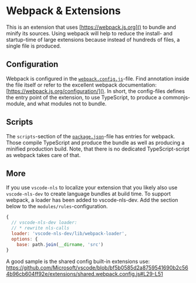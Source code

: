 # Webpack & Extensions

This is an extension that uses [https://webpack.js.org]() to bundle and minify its sources. Using webpack will help to reduce the install- and startup-time of large extensions because instead of hundreds of files, a single file is produced. 

## Configuration

Webpack is configured in the [`webpack.config.js`](./webpack.config.js)-file. Find annotation inside the file itself or refer to the excellent webpack documentation: [https://webpack.js.org/configuration/](). In short, the config-files defines the entry point of the extension, to use TypeScript, to produce a commonjs-module, and what modules not to bundle.

## Scripts

The `scripts`-section of the [`package.json`](./package.json)-file has entries for webpack. Those compile TypeScript and produce the bundle as well as producing a minified production build. Note, that there is no dedicated TypeScript-script as webpack takes care of that.


## More

If you use `vscode-nls` to localize your extension that you likely also use `vscode-nls-dev` to create language bundles at build time. To support webpack, a loader has been added to vscode-nls-dev. Add the section below to the `modules/rules`-configuration. 

```js
{
  // vscode-nls-dev loader:
  // * rewrite nls-calls
  loader: 'vscode-nls-dev/lib/webpack-loader',
  options: {
    base: path.join(__dirname, 'src')
}
```

A good sample is the shared config built-in extensions use: https://github.com/Microsoft/vscode/blob/bf5b0585d2a8759541690b2c564b96cb604ff92e/extensions/shared.webpack.config.js#L29-L51
